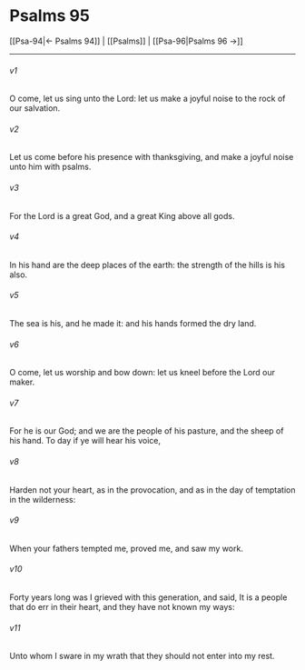 # Psalms 95

[[Psa-94|← Psalms 94]] | [[Psalms]] | [[Psa-96|Psalms 96 →]]
***

###### v1
O come, let us sing unto the Lord: let us make a joyful noise to the rock of our salvation.
###### v2
Let us come before his presence with thanksgiving, and make a joyful noise unto him with psalms.
###### v3
For the Lord is a great God, and a great King above all gods.
###### v4
In his hand are the deep places of the earth: the strength of the hills is his also.
###### v5
The sea is his, and he made it: and his hands formed the dry land.
###### v6
O come, let us worship and bow down: let us kneel before the Lord our maker.
###### v7
For he is our God; and we are the people of his pasture, and the sheep of his hand. To day if ye will hear his voice,
###### v8
Harden not your heart, as in the provocation, and as in the day of temptation in the wilderness:
###### v9
When your fathers tempted me, proved me, and saw my work.
###### v10
Forty years long was I grieved with this generation, and said, It is a people that do err in their heart, and they have not known my ways:
###### v11
Unto whom I sware in my wrath that they should not enter into my rest. 

